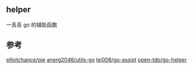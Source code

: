 ## helper

一丢丢 go 的辅助函数

## 参考

[elliotchance/pie](github.com/elliotchance/pie)
[anerg2046/utils-go](https://github.com/anerg2046/utils-go)
[lei006/go-assist](https://github.com/lei006/go-assist)
[open-tdp/go-helper](https://github.com/open-tdp/go-helper)